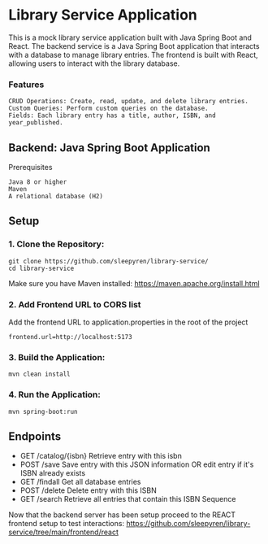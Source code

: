 # Library Service Application

This is a mock library service application built with Java Spring Boot and React. The backend service is a Java Spring Boot application that interacts with a database to manage library entries. The frontend is built with React, allowing users to interact with the library database.
### Features

    CRUD Operations: Create, read, update, and delete library entries.
    Custom Queries: Perform custom queries on the database.
    Fields: Each library entry has a title, author, ISBN, and year_published.

## Backend: Java Spring Boot Application
Prerequisites

    Java 8 or higher
    Maven
    A relational database (H2)

## Setup

### 1. Clone the Repository:
    
    
    git clone https://github.com/sleepyren/library-service/
    cd library-service

Make sure you have Maven installed:
https://maven.apache.org/install.html

### 2. Add Frontend URL to CORS list
Add the frontend URL to application.properties in the root of the project
```
frontend.url=http://localhost:5173
```
### 3. Build the Application:
```
mvn clean install
```
### 4. Run the Application:

```
mvn spring-boot:run
```

## Endpoints
- GET /catalog/{isbn} Retrieve entry with this isbn 
- POST /save Save entry with this JSON information OR edit entry if it's ISBN already exists
- GET /findall Get all database entries
- POST /delete Delete entry with this ISBN
- GET /search Retrieve all entries that contain this ISBN Sequence

Now that the backend server has been setup proceed to the REACT frontend setup to test interactions:
https://github.com/sleepyren/library-service/tree/main/frontend/react
